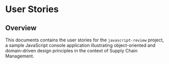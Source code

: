 # User Stories

## Overview
This documents contains the user stories for the `javascript-review` project, a sample JavaScript console application illustrating object-oriented and domain-driven design principles in the context of Supply Chain Management.